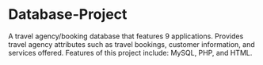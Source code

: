 # Database-Project
A travel agency/booking database that features 9 applications. Provides travel agency attributes such as travel bookings, customer information, and services offered. 
Features of this project include: MySQL, PHP, and HTML.

